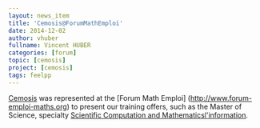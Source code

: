 ```yaml
---
layout: news_item
title: 'Cemosis@ForumMathEmploi'
date: 2014-12-02
author: vhuber
fullname: Vincent HUBER
categories: [forum]
topic: [cemosis]
project: [cemosis]
tags: feelpp
---
```


[Cemosis](www.cemosis.fr) was represented at the [Forum Math Emploi] (http://www.forum-emploi-maths.org) to present our training offers, such as the Master of Science, specialty [Scientific Computation and Mathematicsl'information](http://mathinfo.unistra.fr/offre-de-formation/master-mention-mathematiques-et-applications/csmi/).
